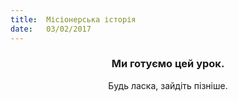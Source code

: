 ```yaml
---
title:  Місіонерська історія
date:   03/02/2017
---
```


### <center>Ми готуємо цей урок.</center>
<center>Будь ласка, зайдіть пізніше.</center>
